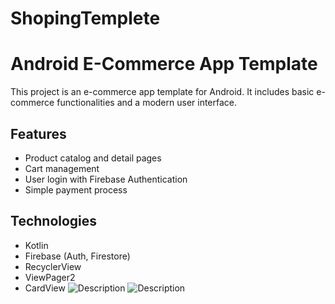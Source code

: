 # ShopingTemplete
 
# Android E-Commerce App Template

This project is an e-commerce app template for Android. It includes basic e-commerce functionalities and a modern user interface.

## Features

- Product catalog and detail pages
- Cart management
- User login with Firebase Authentication
- Simple payment process

## Technologies

- Kotlin
- Firebase (Auth, Firestore)
- RecyclerView
- ViewPager2
- CardView
![Description]([URL-to-image](https://github.com/BugraOktay/ShopingTemplate/blob/main/Screenshot_1726145843.png))
![Description]([URL-to-image](https://github.com/BugraOktay/ShopingTemplate/blob/main/Screenshot_1726145867.png))
